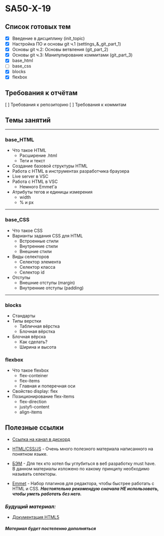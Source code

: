 # SA50-X-19

## Список готовых тем

- [x] Введение в дисциплину (init_topic)
- [x] Настройка ПО и основы git ч.1 (settings\_&_git_part_1)
- [x] Основы git ч.2: Основы ветвления (git_part_2)
- [x] Основы git ч.3: Манипулирование коммитами (git_part_3)
- [x] base_html
- [ ] base_css
- [x] blocks
- [x] flexbox

## Требования к отчётам

[ ] Требования к репозиторию
[ ] Требования к коммитам

## Темы занятий

---

### **base_HTML**

- Что такое HTML
  - Расширение .html
  - Теги и текст
- Создание базовой структуры HTML
- Работа с HTML в инструментах разработчика браузера
- Live server в VSC
- Работа с HTML в VSC
  - Немного Emmet'а
- Атрибуты тегов и единицы измерения
  - width
  - % и px

---

### **base_CSS**

- Что такое CSS
- Варианты задания CSS для HTML
  - Встроенные стили
  - Внутренние стили
  - Внешние стили
- Виды селекторов
  - Селектор элемента
  - Селектор класса
  - Селектор id
- Отступы
  - Внешние отступы (margin)
  - Внутренние отступы (padding)

---

### **blocks**

- Стандарты
- Типы верстки
  - Табличная вёрстка
  - Блочная вёрстка
- Блочная вёрска
  - Как сделать?
  - Ширина и высота

### **flexbox**

- Что такое flexbox
  - flex-conteiner
  - flex-items
  - Главная и поперечная оси
- Свойство display: flex
- Позиционирование flex-items
  - flex-direction
  - justyfi-content
  - align-items

## Полезные ссылки

- [Ссылка на канал в дискорд](https://discord.gg/pPSCSGa59m)
- [HTML/CSS/JS](https://html5book.ru/) - Очень много полезного материала написанного на понятном языке.

- [БЭМ](https://ru.bem.info/methodology/quick-start/) - Для тех кто хотел бы углубиться в веб разработку must have. В данном материалы изложено по какому принципу необходимо называть селекторы.

- [Emmet](https://dwstroy.ru/stail/plaginy-rasshireniya/emmet-shpargalka/) - Набор плагинов для редактора, чтобы быстрее работать с HTML и CSS. **_Настоятельно рекомендую сначала НЕ использовать, чтобы уметь работать без него._**

### _Будущий материал:_

- [Документация HTML5](https://developer.mozilla.org/ru/docs/HTML/HTML5)

#### _Материал будет постепенно дополняться_
